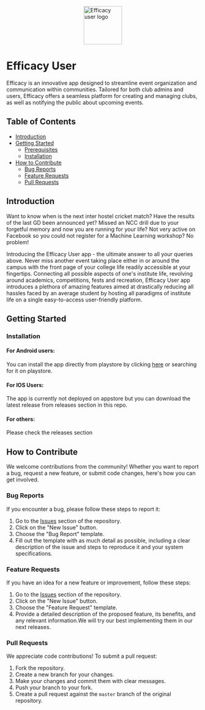 <img src="https://github.com/gdsc-nits-org/efficacy_user/blob/master/assets/images/efficacy_logo.png?raw=true" 
        alt="Efficacy user logo" 
        width="100" 
        height="100" 
        style="display: block; margin: 0 auto" />

# Efficacy User

Efficacy is an innovative app designed to streamline event organization and communication within communities. Tailored for both club admins and users, Efficacy offers a seamless platform for creating and managing clubs, as well as notifying the public about upcoming events.


## Table of Contents

- [Introduction](#introduction)
- [Getting Started](#getting-started)
  - [Prerequisites](#prerequisites)
  - [Installation](#installation)
- [How to Contribute](#how-to-contribute)
  - [Bug Reports](#bug-reports)
  - [Feature Requests](#feature-requests)
  - [Pull Requests](#pull-requests)
<!-- - [Code of Conduct](#code-of-conduct)
- [License](#license) -->

## Introduction

Want to know when is the next inter hostel cricket match? Have the results of the last GD been announced yet? Missed an NCC drill due to your forgetful memory and now you are running for your life? Not very active on Facebook so you could not register for a Machine Learning workshop?
No problem!

Introducing the Efficacy User app - the ultimate answer to all your queries above. Never miss another event taking place either in or around the campus with the front page of your college life readily accessible at your fingertips. Connecting all possible aspects of one's institute life, revolving around academics, competitions, fests and recreation, Efficacy User app introduces a plethora of amazing features aimed at drastically reducing all hassles faced by an average student by hosting all paradigms of institute life on a single easy-to-access user-friendly platform.

## Getting Started

### Installation

#### For Android users:
You can install the app directly from playstore by clicking [here](https://play.google.com/store/apps/details?id=com.efficacyuserv2.app) or searching for it on playstore.

#### For IOS Users:
The app is currently not deployed on appstore but you can download the latest release from releases section in this repo.

#### For others:
Please check the releases section

## How to Contribute

We welcome contributions from the community! Whether you want to report a bug, request a new feature, or submit code changes, here's how you can get involved.

### Bug Reports

If you encounter a bug, please follow these steps to report it:

1. Go to the [Issues](https://github.com/gdsc-nits-org/efficacy_user/issues) section of the repository.
2. Click on the "New Issue" button.
3. Choose the "Bug Report" template.
4. Fill out the template with as much detail as possible, including a clear description of the issue and steps to reproduce it and your system specifications.

### Feature Requests

If you have an idea for a new feature or improvement, follow these steps:

1. Go to the [Issues](https://github.com/gdsc-nits-org/efficacy_user/issues) section of the repository.
2. Click on the "New Issue" button.
3. Choose the "Feature Request" template.
4. Provide a detailed description of the proposed feature, its benefits, and any relevant information.We will try our best implementing them in our next releases.

### Pull Requests

We appreciate code contributions! To submit a pull request:

1. Fork the repository.
2. Create a new branch for your changes.
3. Make your changes and commit them with clear messages.
4. Push your branch to your fork.
5. Create a pull request against the `master` branch of the original repository.

<!-- ## Code of Conduct

Please review and adhere to our [Code of Conduct](CODE_OF_CONDUCT.md) to ensure a welcoming and inclusive community.

## License

This project is licensed under the [License Name] - see the [LICENSE.md](LICENSE.md) file for details. -->
